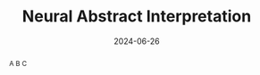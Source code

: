---
layout: publications
type: workshop

title: "Neural Abstract Interpretation"
authors: "<span span class=author-font>Shaurya Gomber</span>"
date: 2024-06-26
venue: ["VerifAI @ ICLR 2025", "SRC @ PLDI 2024"]

abstract: A B C

links:
  - name: "Paper"
    url: "VerifAI_ICLR_25_NAI.pdf"
  - name: "Poster"
    url: "NAI_SRC_Poster.pdf"
---